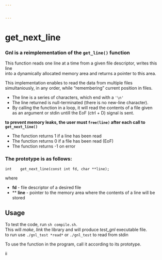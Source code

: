 ```yaml
---


---
```


<h1 id="get_next_line">get_next_line</h1>
<h3 id="gnl-is-a-reimplementation-of-the-get_line-function">Gnl is a reimplementation of the <code>get_line()</code> function</h3>
<p>This function reads one line at a time from a given file descriptor, writes this line<br>
into a dynamically allocated memory area and returns a pointer to this area.</p>
<p>This implementation enables to read the data from multiple files simultaniously, in any order, while “remembering” current position in files.</p>
<ul>
<li>The line is a series of characters, which end with a <code>'\n'</code></li>
<li>The line returned is null-terminated (there is no new-line character).</li>
<li>By calling the function in a loop, it will read the contents of a file given as an argument or stdin untill the EoF (ctrl + D) signal is sent.</li>
</ul>
<p><strong>to prevent memory leaks, the user must <code>free(line)</code> after each call to <code>get_next_line()</code></strong></p>
<ul>
<li>The function returns 1 if a line has been read</li>
<li>The function returns 0 if a file has been read (EoF)</li>
<li>The function returns -1 on error</li>
</ul>
<h3 id="the-prototype-is-as-follows">The prototype is as follows:</h3>
<p><code>int	get_next_line(const int fd, char **line);</code></p>
<p>where</p>
<ul>
<li><strong>fd</strong> - file descriptor of a desired file</li>
<li>** <strong>line</strong> - pointer to the memory area where the contents of a line will be stored</li>
</ul>
<h2 id="usage">Usage</h2>
<p>To test the code, run <code>sh compile.sh</code>.<br>
This will <em>make</em>, <em>link</em> the library and will produce <em>test_gnl</em> executable file.<br>
to run use <code>./gnl_test *read*</code> or <code>./gnl_test</code> to read from stdin</p>
<p>To use the function in the program, call it according to its prototype.</p>
ii
